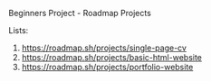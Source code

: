 Beginners Project - Roadmap Projects

Lists:
1. https://roadmap.sh/projects/single-page-cv
2. https://roadmap.sh/projects/basic-html-website
3. https://roadmap.sh/projects/portfolio-website
